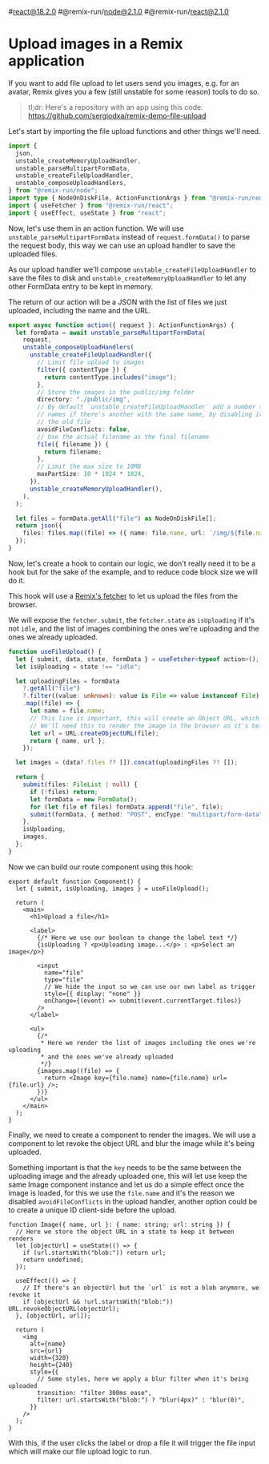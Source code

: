 #react@18.2.0 #@remix-run/node@2.1.0 #@remix-run/react@2.1.0

# Upload images in a Remix application

If you want to add file upload to let users send you images, e.g. for an avatar, Remix gives you a few (still unstable for some reason) tools to do so.

> tl;dr: Here's a repository with an app using this code:
> https://github.com/sergiodxa/remix-demo-file-upload

Let's start by importing the file upload functions and other things we'll need.

```ts
import {
  json,
  unstable_createMemoryUploadHandler,
  unstable_parseMultipartFormData,
  unstable_createFileUploadHandler,
  unstable_composeUploadHandlers,
} from "@remix-run/node";
import type { NodeOnDiskFile, ActionFunctionArgs } from "@remix-run/node";
import { useFetcher } from "@remix-run/react";
import { useEffect, useState } from "react";
```

Now, let's use them in an action function. We will use `unstable_parseMultipartFormData` instead of `request.formData()` to parse the request body, this way we can use an upload handler to save the uploaded files.

As our upload handler we'll compose `unstable_createFileUploadHandler` to save the files to disk and `unstable_createMemoryUploadHandler` to let any other FormData entry to be kept in memory.

The return of our action will be a JSON with the list of files we just uploaded, including the name and the URL.

```ts
export async function action({ request }: ActionFunctionArgs) {
  let formData = await unstable_parseMultipartFormData(
    request,
    unstable_composeUploadHandlers(
      unstable_createFileUploadHandler({
        // Limit file upload to images
        filter({ contentType }) {
          return contentType.includes("image");
        },
        // Store the images in the public/img folder
        directory: "./public/img",
        // By default `unstable_createFileUploadHandler` add a number to the file
        // names if there's another with the same name, by disabling it we replace
        // the old file
        avoidFileConflicts: false,
        // Use the actual filename as the final filename
        file({ filename }) {
          return filename;
        },
        // Limit the max size to 10MB
        maxPartSize: 10 * 1024 * 1024,
      }),
      unstable_createMemoryUploadHandler(),
    ),
  );

  let files = formData.getAll("file") as NodeOnDiskFile[];
  return json({
    files: files.map((file) => ({ name: file.name, url: `/img/${file.name}` })),
  });
}
```

Now, let's create a hook to contain our logic, we don't really need it to be a hook but for the sake of the example, and to reduce code block size we will do it.

This hook will use a [Remix's fetcher](https://remix.run/docs/en/main/hooks/use-fetcher) to let us upload the files from the browser.

We will expose the `fetcher.submit`, the `fetcher.state` as `isUploading` if it's not `idle`, and the list of images combining the ones we're uploading and the ones we already uploaded.

```ts
function useFileUpload() {
  let { submit, data, state, formData } = useFetcher<typeof action>();
  let isUploading = state !== "idle";

  let uploadingFiles = formData
    ?.getAll("file")
    ?.filter((value: unknown): value is File => value instanceof File)
    .map((file) => {
      let name = file.name;
      // This line is important, this will create an Object URL, which is a `blob:` URL string
      // We'll need this to render the image in the browser as it's being uploaded
      let url = URL.createObjectURL(file);
      return { name, url };
    });

  let images = (data?.files ?? []).concat(uploadingFiles ?? []);

  return {
    submit(files: FileList | null) {
      if (!files) return;
      let formData = new FormData();
      for (let file of files) formData.append("file", file);
      submit(formData, { method: "POST", encType: "multipart/form-data" });
    },
    isUploading,
    images,
  };
}
```

Now we can build our route component using this hook:

```tsx
export default function Component() {
  let { submit, isUploading, images } = useFileUpload();

  return (
    <main>
      <h1>Upload a file</h1>

      <label>
        {/* Here we use our boolean to change the label text */}
        {isUploading ? <p>Uploading image...</p> : <p>Select an image</p>}

        <input
          name="file"
          type="file"
          // We hide the input so we can use our own label as trigger
          style={{ display: "none" }}
          onChange={(event) => submit(event.currentTarget.files)}
        />
      </label>

      <ul>
        {/*
         * Here we render the list of images including the ones we're uploading
         * and the ones we've already uploaded
         */}
        {images.map((file) => {
          return <Image key={file.name} name={file.name} url={file.url} />;
        })}
      </ul>
    </main>
  );
}
```

Finally, we need to create a component to render the images. We will use a component to let revoke the object URL and blur the image while it's being uploaded.

Something important is that the `key` needs to be the same between the uploading image and the already uploaded one, this will let use keep the same Image component instance and let us do a simple effect once the image is loaded, for this we use the `file.name` and it's the reason we disabled `avoidFileConflicts` in the upload handler, another option could be to create a unique ID client-side before the upload.

```tsx
function Image({ name, url }: { name: string; url: string }) {
  // Here we store the object URL in a state to keep it between renders
  let [objectUrl] = useState(() => {
    if (url.startsWith("blob:")) return url;
    return undefined;
  });

  useEffect(() => {
    // If there's an objectUrl but the `url` is not a blob anymore, we revoke it
    if (objectUrl && !url.startsWith("blob:")) URL.revokeObjectURL(objectUrl);
  }, [objectUrl, url]);

  return (
    <img
      alt={name}
      src={url}
      width={320}
      height={240}
      style={{
        // Some styles, here we apply a blur filter when it's being uploaded
        transition: "filter 300ms ease",
        filter: url.startsWith("blob:") ? "blur(4px)" : "blur(0)",
      }}
    />
  );
}
```

With this, if the user clicks the label or drop a file it will trigger the file input which will make our file upload logic to run.
